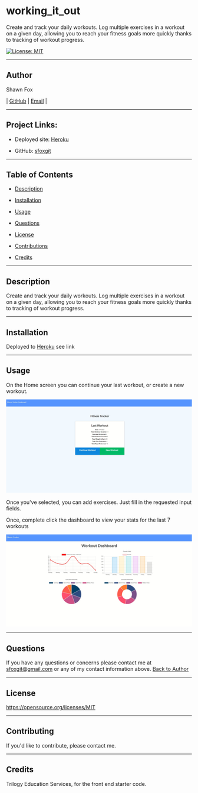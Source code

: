 # working_it_out
Create and track your daily workouts. Log multiple exercises in a workout on a given day, allowing you to reach your fitness goals more quickly thanks to tracking of workout progress.

[![License: MIT](https://img.shields.io/badge/License-MIT-yellow.svg)](https://opensource.org/licenses/MIT)
  
---
## Author
  
Shawn Fox
  
  
| [GitHub](https://github.com/sfoxgit) | [Email](sfoxgit@gmail.com) |
  
---
## Project Links:
  
- Deployed site: [Heroku](https://working-it-out-001.herokuapp.com)
  
- GitHub: [sfoxgit](https://github.com/SFoxGit/working_it_out)
  
---
## Table of Contents
  
- [Description](##Description)
  
- [Installation](##Installation)
  
- [Usage](##Usage)
  
- [Questions](##Questions)
  
- [License](##License)
  
- [Contributions](##Contributing)
  
- [Credits](##Credits)
  
---
## Description

Create and track your daily workouts. Log multiple exercises in a workout on a given day, allowing you to reach your fitness goals more quickly thanks to tracking of workout progress.

  
---
## Installation

Deployed to [Heroku](https://working-it-out-001.herokuapp.com) see link 

---
## Usage

On the Home screen you can continue your last workout, or create a new workout. 

![Home](/assets/images/home.jpg)

Once you've selected, you can add exercises. Just fill in the requested input fields.

Once, complete click the dashboard to view your stats for the last 7 workouts

![Stats](/assets/images/stats.jpg)
  
---
## Questions
  
If you have any questions or concerns please contact me at sfoxgit@gmail.com or any of my contact information above. [Back to Author](##Author) 
  
--- 
 
## License 
 
https://opensource.org/licenses/MIT
  
---
## Contributing
  
If you'd like to contribute, please contact me.
  
---
## Credits
  
Trilogy Education Services, for the front end starter code.
  

